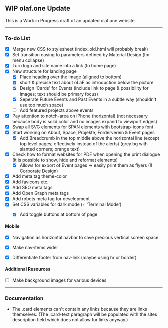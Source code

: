 ## WIP olaf.one Update
This is a Work in Progress draft of an updated olaf.one website.

---

### To-do List
- [x] Merge new CSS to stylesheet (index_old.html will probably break)
- [x] Set transition easing to parameters defined by Material Design (for menu collapse)
- [x] Turn logo and site name into a link (to home page)
- [x] New structure for landing page
    - [x] Place heading over the image (aligned to bottom)
    - [x] short & precise text about oLaF as introduction below the picture
    - [x] Design 'Cards' for Events (include link to page & possibility for images; text should be primary focus)
    - [x] Seperate Future Events and Past Events in a subtle way (shouldn't use too much space)
    - [ ] Add featured projects above events
- [x] Pay attention to notch-area on iPhone (horizontal)
    (not necessary because body is solid color and no images expand to viewport edges)
- [x] Swap all SVG elements for SPAN elements with bootstrap-icons font
- [x] Start working on About, Space, Projekte, Förderverein & Event pages
    - [x] Add Breadcrumb in the top middle above the horizontal line (except top level pages; effectively instead of the alerts) (grey bg with slanted corners; orange text)
- [x] Check how to format websites for PDF when opening the print dialogue (it is possible to show, hide and reformat elements)
    - [x] Allows for export of Event pages -> easily print them as flyers (!! Corporate Design)
- [x] Add meta tag theme-color
- [x] Add favicons etc.
- [x] Add SEO meta tags
- [x] Add Open Graph meta tags
- [x] Add robots meta tag for development
- [x] Set CSS variables for dark mode (+ 'Terminal Mode')
    - [x] Add toggle buttons at bottom of page


#### Mobile
- [x] Navigation as horizontal navbar to save precious vertical screen space
- [x] Make nav-items wider
- [x] Differentiate footer from nav-link (maybe using hr or border)


#### Additional Resources
- [ ] Make background images for various devices

---
### Documentation
- The .card elements can't contain any links because they are links themselves. (The .card-text paragraph will be populated with the sites description field which does not allow for links anyway.)
